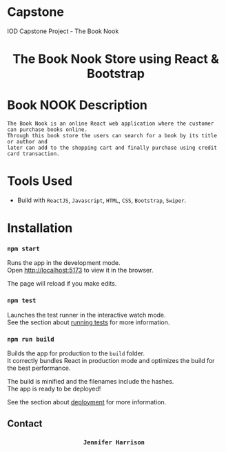 # Capstone
IOD Capstone Project - The Book Nook

<h1 align="center">The Book Nook Store using React & Bootstrap </h1>


# Book NOOK Description
    The Book Nook is an online React web application where the customer can purchase books online.
    Through this book store the users can search for a book by its title or author and
    later can add to the shopping cart and finally purchase using credit card transaction.
    
 # Tools Used

- Build with `ReactJS`, `Javascript`, `HTML`, `CSS`, `Bootstrap`, `Swiper`.

# Installation 

### `npm start`

Runs the app in the development mode.<br>
Open [http://localhost:5173](http://localhost:5173) to view it in the browser.

The page will reload if you make edits.<br>

### `npm test`

Launches the test runner in the interactive watch mode.<br>
See the section about [running tests](#running-tests) for more information.

### `npm run build`

Builds the app for production to the `build` folder.<br>
It correctly bundles React in production mode and optimizes the build for the best performance.

The build is minified and the filenames include the hashes.<br>
The app is ready to be deployed!

See the section about [deployment](#deployment) for more information.

## Contact 
 <h3 align="center">
  <code>Jennifer Harrison </code>
</h3>
  <p align="center"> 

</p>

